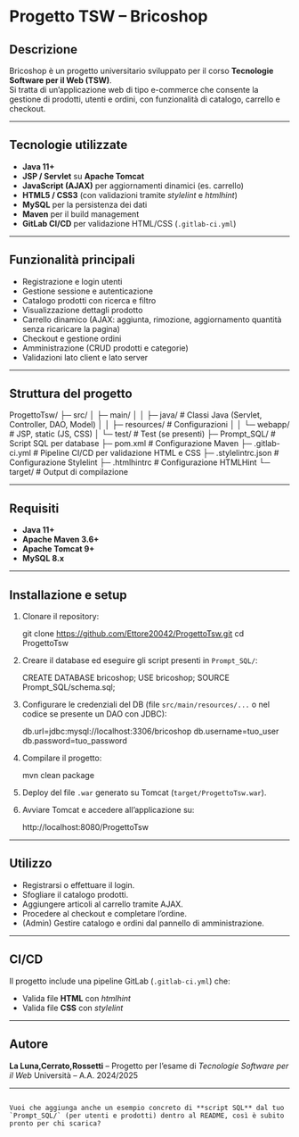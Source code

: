 
# Progetto TSW – Bricoshop

## Descrizione
Bricoshop è un progetto universitario sviluppato per il corso **Tecnologie Software per il Web (TSW)**.  
Si tratta di un’applicazione web di tipo e-commerce che consente la gestione di prodotti, utenti e ordini, con funzionalità di catalogo, carrello e checkout.

---

## Tecnologie utilizzate
- **Java 11+**  
- **JSP / Servlet** su **Apache Tomcat**  
- **JavaScript (AJAX)** per aggiornamenti dinamici (es. carrello)  
- **HTML5 / CSS3** (con validazioni tramite *stylelint* e *htmlhint*)  
- **MySQL** per la persistenza dei dati  
- **Maven** per il build management  
- **GitLab CI/CD** per validazione HTML/CSS (`.gitlab-ci.yml`)  

---

## Funzionalità principali
- Registrazione e login utenti  
- Gestione sessione e autenticazione  
- Catalogo prodotti con ricerca e filtro  
- Visualizzazione dettagli prodotto  
- Carrello dinamico (AJAX: aggiunta, rimozione, aggiornamento quantità senza ricaricare la pagina)  
- Checkout e gestione ordini  
- Amministrazione (CRUD prodotti e categorie)  
- Validazioni lato client e lato server  

---

## Struttura del progetto


ProgettoTsw/
├─ src/
│  ├─ main/
│  │   ├─ java/              # Classi Java (Servlet, Controller, DAO, Model)
│  │   ├─ resources/         # Configurazioni
│  │   └─ webapp/            # JSP, static (JS, CSS)
│  └─ test/                  # Test (se presenti)
├─ Prompt_SQL/               # Script SQL per database
├─ pom.xml                   # Configurazione Maven
├─ .gitlab-ci.yml            # Pipeline CI/CD per validazione HTML e CSS
├─ .stylelintrc.json         # Configurazione Stylelint
├─ .htmlhintrc               # Configurazione HTMLHint
└─ target/                   # Output di compilazione



---

## Requisiti
- **Java 11+**  
- **Apache Maven 3.6+**  
- **Apache Tomcat 9+**  
- **MySQL 8.x**  

---

## Installazione e setup
1. Clonare il repository:

   git clone https://github.com/Ettore20042/ProgettoTsw.git
   cd ProgettoTsw


2. Creare il database ed eseguire gli script presenti in `Prompt_SQL/`:

   CREATE DATABASE bricoshop;
   USE bricoshop;
   SOURCE Prompt_SQL/schema.sql;


3. Configurare le credenziali del DB (file `src/main/resources/...` o nel codice se presente un DAO con JDBC):

   db.url=jdbc:mysql://localhost:3306/bricoshop
   db.username=tuo_user
   db.password=tuo_password


4. Compilare il progetto:


   mvn clean package


5. Deploy del file `.war` generato su Tomcat (`target/ProgettoTsw.war`).

6. Avviare Tomcat e accedere all’applicazione su:


   http://localhost:8080/ProgettoTsw


---

## Utilizzo

* Registrarsi o effettuare il login.
* Sfogliare il catalogo prodotti.
* Aggiungere articoli al carrello tramite AJAX.
* Procedere al checkout e completare l’ordine.
* (Admin) Gestire catalogo e ordini dal pannello di amministrazione.

---

## CI/CD

Il progetto include una pipeline GitLab (`.gitlab-ci.yml`) che:

* Valida file **HTML** con *htmlhint*
* Valida file **CSS** con *stylelint*

---

## Autore

**La Luna,Cerrato,Rossetti** – Progetto per l’esame di *Tecnologie Software per il Web*
Università – A.A. 2024/2025

---

```

Vuoi che aggiunga anche un esempio concreto di **script SQL** dal tuo `Prompt_SQL/` (per utenti e prodotti) dentro al README, così è subito pronto per chi scarica?
```
